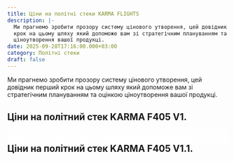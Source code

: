 ```yaml
---
title: Ціни на політні стеки KARMA FLIGHTS
description: |-
  Ми прагнемо зробити прозору систему цінового утворення, цей довідник перший
  крок на цьому шляху який допоможе вам зі стратегічним плануванням та оцінкою
  ціноутворення вашої продукці.
date: 2025-09-28T17:16:00.000+03:00
category: Політні стеки
draft: false
---
```

<style> 

body{ font-family: Montserrat; font-size:16px; padding-top:10px; padding-bottom:10px; } .article ol { list-style-type: none; counter-reset: num; margin: 0 0 0 45px; padding: 15px 0 5px 0; font-size: 16px; } .article ol li { position: relative; margin: 0 0 0 0; padding: 0 0 10px 0; line-height: 1.9; } .article ol li:before { content: counter(num); counter-increment: num; display: inline-block; position: absolute; top: -8px; left: -38px; width: 28px; height: 28px; background: #fff; color: #000; text-align: center; line-height: 28px; font-size: 18px; border-radius: 50%; border: 1px solid #ba0108; } .article h1{ font-family:Unbounded; font-size: 32px !important; line-height: 32px; padding-top:10px; padding-bottom:10px; } 

.article h2{ font-family: Montserrat; border-bottom:1px solid #ba0108; font-size: 24px; text-align: left; margin-top: 35px !important;
 font-weight: bold !important; 

 } 

.article h3{ font-family: Montserrat; font-size: 18px; line-height: 18px; font-weight: bold !important; text-align: center; margin-top: 30px; } 

</style>
<style>

:root{
  --rm-duration: 300ms;
  --rm-ease: cubic-bezier(.2,.6,.2,1);
  --rm-fade-height: 54px; /* висота напівпрозорого затемнення */
}



 .post{ max-width: 720px; margin: 24px auto; padding: 0 16px;}
.post h2{margin-top:30px;font-weight:bold;}
.readmore{ position: relative; }  
.readmore__content{ overflow: hidden; max-height: 0; transition: max-height var(--rm-duration) var(--rm-ease); } 
.readmore__fade{
  pointer-events: none;
  position: absolute;
  left: 0; right: 0; bottom: 42px; 
  height: var(--rm-fade-height);
  background: linear-gradient(to bottom, rgba(255,255,255,0), rgba(255,255,255,1));
  opacity: 1;
  transition: opacity 160ms ease-in-out;
}

.readmore__toggle{ display: inline-flex; align-items: center; gap: 8px; margin-top: 12px !important; padding: 10px 14px !important; border-radius: 10px; border: 1px solid #ba0108 !important; background: #fff; cursor: pointer; font-weight: 600; transition: transform 120ms ease, box-shadow 120ms ease; } 
.readmore__toggle:hover{ box-shadow: 0 2px 10px rgba(0,0,0,.06); } .readmore__toggle:active{ transform: translateY(1px); } 
.readmore.is-expanded .readmore__fade{ opacity: 0; } 
 @media (prefers-reduced-motion: reduce){ .readmore__content{ transition: none; } .readmore__fade{ transition: none; } .readmore__toggle{ transition: none; } } </style>
<p>Ми прагнемо зробити прозору систему цінового утворення, цей довідник перший
крок на цьому шляху який допоможе вам зі стратегічним плануванням та оцінкою
ціноутворення вашої продукці.</p>
<article class="post"> <h2>Ціни на політний стек KARMA F405 V1. </h2>
<div class="readmore" data-collapsed-height="180"> <div class="readmore__content" id="rm-1" aria-hidden="true"> 
<div class="article">
<h3 class="text-center">Рекомендована ціна BOX (упаковка 1шт.)&nbsp;&nbsp;&nbsp;       
70 USD</h3>
<h3 class="text-center">Рекомендована ціна OEM (упаковка 20шт.)&nbsp;&nbsp;&nbsp;       67 USD</h3>
<section class="overflow-hidden relative pt-[60px] lg:pt-[80px]" aria-labelledby=cost-calculation-heading><div class="max-w-7xl relative z-[2] px-4 sm:px-6 lg:px-8 lg:mx-auto"><h2 id=cost-calculation-heading class="font-[Unbounded] text-[24px] lg:text-[48px] font-medium text-center mb-[25px] uppercase text-black">РОЗРАХУНОК ВАРТОСТІ</h2><div class="grid grid-cols-1 gap-[40px] md:gap-[20px] mb-[40px] md:mb-[54px] sm:grid-cols-2 lg:grid-cols-3" role=list aria-label='Таблиці розрахунку вартості для ПОЛІТНИЙ СТЕК KARMA F405 V1 (60A)'><article class="bg-white rounded-[5px] overflow-hidden w-full h-[439px] mx-auto lg:h-auto" style="box-shadow:0 4px 16px rgba(0,0,0,.1)" role=listitem><div class="flex flex-col p-4 h-full lg:p-6"><h3 class="font-[Montserrat] text-[24px] md:text-[16px] lg:text-[24px] font-semibold text-[#404040] text-center mb-4 lg:mb-6">Відносно обсягів та<br>шляхів придбання</h3><div class="flex flex-1 justify-center items-center lg:block"><table class="w-full h-[305px] border-separate border-spacing-0 border border-black rounded-[5px] overflow-hidden lg:h-auto" role=table aria-label='Таблиця знижок залежно від обсягів замовлення'><caption class=sr-only>Таблиця знижок для різних обсягів замовлення ПОЛІТНИЙ СТЕК KARMA F405 V1 (60A)</caption><thead><tr><th class="font-[Inter] text-[16px] font-medium text-left border-r border-black border-b border-black w-[100px]"></th><th class="font-[Inter] text-[16px] font-medium text-center border-r border-black border-b border-black w-[100px] text-[#020303]">Склад</th><th class="font-[Inter] text-[16px] font-medium text-center border-b border-black w-[100px] text-[#020303]">Контрак-тування</th></tr></thead><tbody><tr><td class="font-[Inter] text-[16px] font-medium border-r border-black border-b border-black w-[100px] text-center text-[#020303]">1+</td><td class="font-[Montserrat] text-[16px] font-normal text-[#404040] py-2 px-2 text-center border-r border-black border-b border-black w-[100px]">100%</td><td class="font-[Montserrat] text-[16px] font-normal py-2 px-2 text-center border-b border-black w-[100px]"></td></tr><tr><td class="font-[Inter] text-[16px] font-medium py-2 px-2 border-r border-black border-b border-black w-[100px] text-center text-[#020303]">100+</td><td class="font-[Montserrat] text-[16px] font-normal text-[#404040] py-2 px-2 text-center border-r border-black border-b border-black w-[100px]">93%</td><td class="font-[Montserrat] text-[16px] font-normal text-[#404040] py-2 px-2 text-center border-b border-black w-[100px]">80%</td></tr><tr><td class="font-[Inter] text-[16px] font-medium py-2 px-2 border-r border-black border-b border-black w-[100px] text-center text-[#020303]">1000+</td><td class="font-[Montserrat] text-[16px] font-normal text-[#404040] py-2 px-2 text-center border-r border-black border-b border-black w-[100px]">85%</td><td class="font-[Montserrat] text-[16px] font-normal text-[#404040] py-2 px-2 text-center border-b border-black w-[100px]">75%</td></tr><tr><td class="font-[Inter] text-[16px] font-medium py-2 px-2 border-r border-black border-b border-black w-[100px] text-center text-[#020303]">3000+</td><td class="font-[Montserrat] text-[16px] font-normal text-[#404040] py-2 px-2 text-center border-r border-black border-b border-black w-[100px]">78%</td><td class="font-[Montserrat] text-[16px] font-normal text-[#404040] py-2 px-2 text-center border-b border-black w-[100px]">70%</td></tr><tr><td class="font-[Inter] text-[16px] font-medium py-2 px-2 border-r border-black w-[100px] text-center text-[#020303]">10 000+</td><td class="font-[Montserrat] text-[16px] font-normal py-2 px-2 text-center border-r border-black w-[100px]"></td><td class="font-[Montserrat] text-[16px] font-normal text-[#404040] py-2 px-2 text-center w-[100px]">65%</td></tr></tbody></table></div></div></article><article class="bg-white rounded-[5px] overflow-hidden w-full h-[439px] mx-auto lg:h-auto" style="box-shadow:0 4px 16px rgba(0,0,0,.1)" role=listitem><div class="flex flex-col p-4 h-full lg:p-6"><h3 class="font-[Montserrat] text-[24px] md:text-[16px] lg:text-[24px] font-semibold text-[#404040] text-center mb-4 lg:mb-6">Відносно обсягів та<br>шляхів придбання</h3><div class="flex flex-1 justify-center items-center lg:block"><table class="w-full h-[305px] border-separate border-spacing-0 border border-black rounded-[5px] overflow-hidden lg:h-auto" role=table aria-label='Таблиця знижок для оптових замовлень'><caption class=sr-only>Таблиця знижок для оптових замовлень ПОЛІТНИЙ СТЕК KARMA F405 V1 (60A)</caption><thead><tr><th class="font-[Inter] text-[16px] font-medium text-left border-r border-black border-b border-black w-[100px]"></th><th class="font-[Inter] text-[16px] font-medium text-center border-r border-black border-b border-black w-[100px] text-[#020303]">Склад</th><th class="font-[Inter] text-[16px] font-medium text-center border-b border-black w-[100px] text-[#020303]">Контрак-тування</th></tr></thead><tbody><tr><td class="font-[Inter] text-[16px] font-medium py-2 px-2 border-r border-black border-b border-black w-[100px] text-center text-[#020303]">1+</td><td class="font-[Montserrat] text-[16px] font-normal text-[#404040] py-2 px-2 text-center border-r border-black border-b border-black w-[100px]">100%</td><td class="font-[Montserrat] text-[16px] font-normal py-2 px-2 text-center border-b border-black w-[100px]"></td></tr><tr><td class="font-[Inter] text-[16px] font-medium py-2 px-2 border-r border-black border-b border-black w-[100px] text-center text-[#020303]">100+</td><td class="font-[Montserrat] text-[16px] font-normal text-[#404040] py-2 px-2 text-center border-r border-black border-b border-black w-[100px]">93%</td><td class="font-[Montserrat] text-[16px] font-normal text-[#404040] py-2 px-2 text-center border-b border-black w-[100px]">80%</td></tr><tr><td class="font-[Inter] text-[16px] font-medium py-2 px-2 border-r border-black border-b border-black w-[100px] text-center text-[#020303]">1000+</td><td class="font-[Montserrat] text-[16px] font-normal text-[#404040] py-2 px-2 text-center border-r border-black border-b border-black w-[100px]">85%</td><td class="font-[Montserrat] text-[16px] font-normal text-[#404040] py-2 px-2 text-center border-b border-black w-[100px]">75%</td></tr><tr><td class="font-[Inter] text-[16px] font-medium py-2 px-2 border-r border-black border-b border-black w-[100px] text-center text-[#020303]">3000+</td><td class="font-[Montserrat] text-[16px] font-normal text-[#404040] py-2 px-2 text-center border-r border-black border-b border-black w-[100px]">78%</td><td class="font-[Montserrat] text-[16px] font-normal text-[#404040] py-2 px-2 text-center border-b border-black w-[100px]">70%</td></tr><tr><td class="font-[Inter] text-[16px] font-medium py-2 px-2 border-r border-black w-[100px] text-center text-[#020303]">10 000+</td><td class="font-[Montserrat] text-[16px] font-normal py-2 px-2 text-center border-r border-black w-[100px]"></td><td class="font-[Montserrat] text-[16px] font-normal text-[#404040] py-2 px-2 text-center w-[100px]">65%</td></tr></tbody></table></div></div></article><article class="bg-white rounded-[5px] overflow-hidden w-full h-[439px] mx-auto lg:h-auto" style="box-shadow:0 4px 16px rgba(0,0,0,.1)" role=listitem><div class="flex flex-col p-4 h-full lg:p-6"><h3 class="font-[Montserrat] text-[24px] md:text-[16px] lg:text-[24px] font-semibold text-[#404040] text-center mb-4 lg:mb-6">Відносно обсягів та<br>шляхів придбання</h3><div class="flex flex-1 justify-center items-center lg:block"><table class="w-full h-[305px] border-separate border-spacing-0 border border-black rounded-[5px] overflow-hidden lg:h-auto" role=table aria-label='Таблиця знижок для великих замовлень'><caption class=sr-only>Таблиця знижок для великих замовлень ПОЛІТНИЙ СТЕК KARMA F405 V1 (60A)</caption><thead><tr><th class="font-[Inter] text-[16px] font-medium text-center border-r border-black border-b border-black w-[100px]"></th><th class="font-[Inter] text-[16px] font-medium text-center border-r border-black border-b border-black w-[100px] text-[#020303]">Склад</th><th class="font-[Inter] text-[16px] font-medium text-center border-b border-black w-[100px] text-[#020303]">Контрак-тування</th></tr></thead><tbody><tr><td class="font-[Inter] text-[16px] font-medium py-2 px-2 border-r border-black border-b border-black w-[100px] text-center text-[#020303]">1+</td><td class="font-[Montserrat] text-[16px] font-normal text-[#404040] py-2 px-2 text-center border-r border-black border-b border-black w-[100px]">100%</td><td class="font-[Montserrat] text-[16px] font-normal py-2 px-2 text-center border-b border-black w-[100px]"></td></tr><tr><td class="font-[Inter] text-[16px] font-medium py-2 px-2 border-r border-black border-b border-black w-[100px] text-center text-[#020303]">100+</td><td class="font-[Montserrat] text-[16px] font-normal text-[#404040] py-2 px-2 text-center border-r border-black border-b border-black w-[100px]">93%</td><td class="font-[Montserrat] text-[16px] font-normal text-[#404040] py-2 px-2 text-center border-b border-black w-[100px]">80%</td></tr><tr><td class="font-[Inter] text-[16px] font-medium py-2 px-2 border-r border-black border-b border-black w-[100px] text-center text-[#020303]">1000+</td><td class="font-[Montserrat] text-[16px] font-normal text-[#404040] py-2 px-2 text-center border-r border-black border-b border-black w-[100px]">85%</td><td class="font-[Montserrat] text-[16px] font-normal text-[#404040] py-2 px-2 text-center border-b border-black w-[100px]">75%</td></tr><tr><td class="font-[Inter] text-[16px] font-medium py-2 px-2 border-r border-black border-b border-black w-[100px] text-center text-[#020303]">3000+</td><td class="font-[Montserrat] text-[16px] font-normal text-[#404040] py-2 px-2 text-center border-r border-black border-b border-black w-[100px]">78%</td><td class="font-[Montserrat] text-[16px] font-normal text-[#404040] py-2 px-2 text-center border-b border-black w-[100px]">70%</td></tr><tr><td class="font-[Inter] text-[16px] font-medium py-2 px-2 border-r border-black w-[100px] text-center text-[#020303]">10 000+</td><td class="font-[Montserrat] text-[16px] font-normal py-2 px-2 text-center border-r border-black w-[100px]"></td><td class="font-[Montserrat] text-[16px] font-normal text-[#404040] py-2 px-2 text-center w-[100px]">65%</td></tr></tbody></table></div></div></article></div><div class=text-center><p class="font-[Montserrat] text-[16px] md:text-[20px] mb-[25px] text-center text-black">Ми прагнемо зробити прозору систему ціноутворення. Ціни залежать від обсягів та шляхів придбання</p><button aria-label='Отримати комерційну пропозицію з розрахунком вартості' class="product-hero-button cursor-pointer !font-[Montserrat] text-[20px] lg:text-[24px] !text-white bg-[#ba0108] hover:bg-[#e39599] transition-colors w-full md:w-[549px] lg:w-[586px] h-[71px] lg:h-[55px] rounded-[5px] md:rounded-[20px]">
<a href=/contact/>Отримати пропозицію</a></button></div></div></section>
</div>
</div>
</article>
<article class="post"> <h2>Ціни на політний стек KARMA F405 V1.1.</h2>
<div class="readmore" data-collapsed-height="140"> 
<div class="readmore__content" id="rm-1" aria-hidden="true"> 
<div class="article">
 <p>Удосконалений політний стек. Ще потужніший, ще витриваліший.</p>
 <p>
KARMA F405V1.1 - другий крок у пошуках досконалості.
</p>
 </div>
<div class="text-center"><button class="readmore__toggle"  type="button"  aria-expanded="false" aria-controls="rm-1">Читати далі</button></div>
<div class="readmore__fade" aria-hidden="true"></div>
</div> 
</div>
</article>
<script>
;(function(){
  const components = document.querySelectorAll('.readmore');
  components.forEach((root, idx) => { 
    const content = root.querySelector('.readmore__content'); 
    const btn = root.querySelector('.readmore__toggle'); 
    const fade = root.querySelector('.readmore__fade'); 
    const collapsed = Math.max( 
      0, 
      parseInt(root.getAttribute('data-collapsed-height') || '160', 10) 
    ); 
    // Ініціалізація згорнутого стану 
    content.style.maxHeight = collapsed + 'px'; 
    content.setAttribute('aria-hidden', 'true'); 
    btn.setAttribute('aria-expanded', 'false'); 
    const labelOpen = 'Читати далі'; 
    const labelClose = 'Згорнути'; 
    btn.textContent = labelOpen; 
    let isAnimating = false; 
    let expanded = false; 
    const open = () => { 
      if (isAnimating || expanded) return; 
      isAnimating = true; 
      root.classList.add('is-expanded'); 
      // Початок: з поточного (collapsed px) до фактичної висоти контенту 
      const startHeight = content.offsetHeight; 
      content.style.maxHeight = startHeight + 'px'; // фіксуємо, щоб плавно перейти 
      // У наступному кадрі виставимо кінцеве значення 
      requestAnimationFrame(() => { 
        const target = content.scrollHeight; 
        content.style.maxHeight = target + 'px'; 
      }); 
      const onEnd = (e) => { 
        if (e.propertyName !== 'max-height') return; 
        content.style.maxHeight = 'none'; // знімаємо обмеження після анімації 
        content.removeEventListener('transitionend', onEnd); 
        btn.setAttribute('aria-expanded', 'true'); 
        content.setAttribute('aria-hidden', 'false'); 
        btn.textContent = labelClose; 
        isAnimating = false; 
        expanded = true; 
      }; 
      content.addEventListener('transitionend', onEnd); 
    }; 
    const close = () => { 
      if (isAnimating || !expanded) return; 
      isAnimating = true; 
      root.classList.remove('is-expanded'); 
      // З none → в конкретне число: спочатку зафіксуємо поточну висоту 
      const startHeight = content.scrollHeight; 
      content.style.maxHeight = startHeight + 'px'; 
      // У наступному кадрі стиснемо до collapsed px 
      requestAnimationFrame(() => { 
        content.style.maxHeight = collapsed + 'px'; 
      }); 
      const onEnd = (e) => { 
        if (e.propertyName !== 'max-height') return; 
        content.removeEventListener('transitionend', onEnd); 
        btn.setAttribute('aria-expanded', 'false'); 
        content.setAttribute('aria-hidden', 'true'); 
        btn.textContent = labelOpen; 
        isAnimating = false; 
        expanded = false; 
      }; 
      content.addEventListener('transitionend', onEnd); 
    }; 
    btn.addEventListener('click', () => (expanded ? close() : open())); 
    // Підтримка ресайзу: якщо блок розгорнутий, оновлюємо max-height до актуального scrollHeight 
    let resizeRaf = null; 
    window.addEventListener('resize', () => { 
      if (!expanded || isAnimating) return; 
      if (resizeRaf) cancelAnimationFrame(resizeRaf); 
      resizeRaf = requestAnimationFrame(() => { 
        // Під час розгорнутого стану стоїть 'none' — коротко повернемо px, щоб анімовано адаптуватись 
        content.style.maxHeight = content.scrollHeight + 'px'; 
      });
    });
  });
})();
; // <-- Добавлена точка с запятой в конце
</script>
